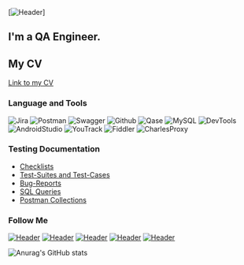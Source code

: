 [![Header](https://media.giphy.com/media/RbDKaczqWovIugyJmW/giphy.gif)]
## I'm a QA Engineer. 
## My CV
[Link to my CV]()

### Language and Tools
![Jira](https://img.shields.io/badge/Jira-090909?style=for-the-badge&logo=jira&logoColor=0074d0)
![Postman](https://img.shields.io/badge/Postman-090909?style=for-the-badge&logo=postman&logoColor=f76935)
![Swagger](https://img.shields.io/badge/Swagger-090909?style=for-the-badge&logo=swagger&logoColor=7ede2b)
![Github](https://img.shields.io/badge/Github-090909?style=for-the-badge&logo=github&logoColor=8cc4d7)
![Qase](https://img.shields.io/badge/Qase-090909?style=for-the-badge&logo=qase&logoColor=7d5fa6)
![MySQL](https://img.shields.io/badge/MySQL-090909?style=for-the-badge&logo=mysql&logoColor=00618a)
![DevTools](https://img.shields.io/badge/DevTools-090909?style=for-the-badge&logo=googlechrome&logoColor=2674f2)
![AndroidStudio](https://img.shields.io/badge/AndroidStudio-090909?style=for-the-badge&logo=androidstudio&logoColor=3ad07d)
![YouTrack](https://img.shields.io/badge/YouTrack-090909?style=for-the-badge&logo=&logoColor=71b556)
![Fiddler](https://img.shields.io/badge/Fiddler-090909?style=for-the-badge&logo=fiddler&logoColor=8cc4d7)
![CharlesProxy](https://img.shields.io/badge/CharlesProxy-090909?style=for-the-badge&logo=charlesproxy&logoColor=8cc4d7)

### Testing Documentation

- [Checklists](https://github.com/irynakharko/Checklists.git)
- [Test-Suites and Test-Cases](https://github.com/irynakharko/Test-Suites-and-Test-Cases.git)
- [Bug-Reports](https://github.com/irynakharko/Bug-reports.git)
- [SQL Queries](https://github.com/irynakharko/SQL-Queries.git)
- [Postman Collections](https://github.com/artichokeee/postman)

### Follow Me
[![Header](https://img.shields.io/badge/Youtube-090909?style=for-the-badge&logo=youtube&logoColor=f70000)](https://www.youtube.com/ArtsiomRusauQALife?sub_confirmation=1)
[![Header](https://img.shields.io/badge/Instagram-090909?style=for-the-badge&logo=instagram&logoColor=9939a3)](https://www.instagram.com/rusau.qalife/)
[![Header](https://img.shields.io/badge/Telegram-090909?style=for-the-badge&logo=telegram&logoColor=31a5db)](https://t.me/qachanell)
[![Header](https://img.shields.io/badge/Twitter-090909?style=for-the-badge&logo=twitter&logoColor=1c96e8)](https://twitter.com/rusau_qa)
[![Header](https://img.shields.io/badge/Linkedin-090909?style=for-the-badge&logo=linkedin&logoColor=0073b1)](https://www.linkedin.com/in/artsiomrusau/)

![Anurag's GitHub stats](https://github-readme-stats.vercel.app/api?username=artichokeee&show_icons=true&theme=radical)